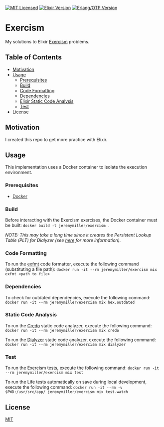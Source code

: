[![MIT Licensed](https://img.shields.io/badge/license-MIT-blue.svg)](https://github.com/jeremy-miller/exercism/blob/master/LICENSE)
[![Elixir Version](https://img.shields.io/badge/Elixir-1.4-blue.svg)]()
[![Erlang/OTP Version](https://img.shields.io/badge/Erlang%2FOTP-19.3-blue.svg)]()

# Exercism
My solutions to Elixir [Exercism](http://exercism.io/languages/elixir/exercises) problems.

## Table of Contents
- [Motivation](#motivation)
- [Usage](#usage)
  - [Prerequisites](#prerequisites)
  - [Build](#build)
  - [Code Formatting](#code-formatting)
  - [Dependencies](#dependencies)
  - [Elixir Static Code Analysis](#elixir-static-code-analysis)
  - [Test](#test)
- [License](#license)

## Motivation
I created this repo to get more practice with Elixir.

## Usage
This implementation uses a Docker container to isolate the execution environment.

### Prerequisites
- [Docker](https://docs.docker.com/engine/installation/)

### Build
Before interacting with the Exercism exercises, the Docker container must be built:
```docker build -t jeremymiller/exercism .```

*NOTE: This may take a long time since it creates the Persistent Lookup Table (PLT) for Dialyzer
(see [here](https://github.com/jeremyjh/dialyxir#plt) for more information).*

### Code Formatting
To run the [exfmt](https://github.com/lpil/exfmt) code formatter, execute the following command (substituting a file path):
```docker run -it --rm jeremymiller/exercism mix exfmt <path to file>```

### Dependencies
To check for outdated dependencies, execute the following command:
```docker run -it --rm jeremymiller/exercism mix hex.outdated```

### Static Code Analysis
To run the [Credo](https://github.com/rrrene/credo) static code analyzer, execute the following command:
```docker run -it --rm jeremymiller/exercism mix credo```

To run the [Dialyzer](http://erlang.org/doc/man/dialyzer.html) static code analyzer, execute the following command:
```docker run -it --rm jeremymiller/exercism mix dialyzer```

### Test
To run the Exercism tests, execute the following command:
```docker run -it --rm jeremymiller/exercism mix test```

To run the Life tests automatically on save during local development, execute the following command:
```docker run -it --rm -v $PWD:/usr/src/app/ jeremymiller/exercism mix test.watch```

## License
[MIT](https://github.com/jeremy-miller/exercism/blob/master/LICENSE)
